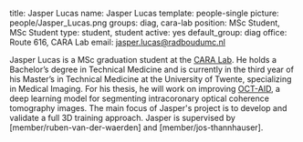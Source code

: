 title: Jasper Lucas
name: Jasper Lucas
template: people-single 
picture: people/Jasper_Lucas.png
groups: diag, cara-lab 
position: MSc Student, MSc Student
type: student, student
active: yes
default_group: diag 
office: Route 616, CARA Lab
email: jasper.lucas@radboudumc.nl

Jasper Lucas is a MSc graduation student at the [CARA Lab](https://www.cara-ai-lab.nl/). He holds a Bachelor’s degree in Technical Medicine and is currently in the third year of his Master’s in Technical Medicine at the University of Twente, specializing in Medical Imaging. For his thesis, he will work on improving [OCT-AID](https://academic.oup.com/ehjdh/article/6/3/404/8078941), a deep learning model for segmenting intracoronary optical coherence tomography images. The main focus of Jasper's project is to develop and validate a full 3D training approach. Jasper is supervised by [member/ruben-van-der-waerden] and [member/jos-thannhauser].
